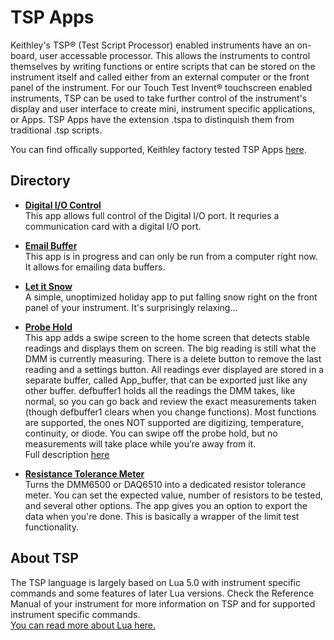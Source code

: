 # TSP Apps

Keithley's TSP&reg; (Test Script Processor) enabled instruments have an on-board, user accessable processor. This allows the instruments to control themselves by writing functions or entire scripts that can be stored on the instrument itself and called either from an external computer or the front panel of the instrument. For our Touch Test Invent&reg; touchscreen enabled instruments, TSP can be used to take further control of the instrument's display and user interface to create mini, instrument specific applications, or Apps. TSP Apps have the extension .tspa to distinquish them from traditional .tsp scripts.

You can find offically supported, Keithley factory tested TSP Apps [here](https://www.tek.com/keithley/tsp-applications-for-touch-test-invent-models).

## Directory

[comment]: **[Title](./file.tspa)**  

* **[Digital I/O Control](./DIOControlFull.tspa)**  
This app allows full control of the Digital I/O port.  It requries a communication card with a digital I/O port.

* **[Email Buffer](./email.tspa)**  
This app is in progress and can only be run from a computer right now.  It allows for emailing data buffers.

* **[Let it Snow](./let_it_snow.tspa)**  
A simple, unoptimized holiday app to put falling snow right on the front panel of your instrument. It's surprisingly relaxing...

* **[Probe Hold](./Probe_Hold.tspa)**  
This app adds a swipe screen to the home screen that detects stable readings and displays them on screen. The big reading is still what the DMM is currently measuring. There is a delete button to remove the last reading and a settings button. All readings ever displayed are stored in a separate buffer, called App_buffer, that can be exported just like any other buffer. defbuffer1 holds all the readings the DMM takes, like normal, so you can go back and review the exact measurements taken (though defbuffer1 clears when you change functions). Most functions are supported, the ones NOT supported are digitizing, temperature, continuity, or diode. You can swipe off the probe hold, but no measurements will take place while you’re away from it.  
Full description [here](https://forum.tek.com/viewtopic.php?f=617&t=141115)

* **[Resistance Tolerance Meter](./Resistance_Tolerance_Meter.tspa)**  
Turns the DMM6500 or DAQ6510 into a dedicated resistor tolerance meter. You can set the expected value, number of resistors to be tested, and several other options. The app gives you an option to export the data when you're done. This is basically a wrapper of the limit test functionality.

## About TSP

The TSP language is largely based on Lua 5.0 with instrument specific commands and some features of later Lua versions. Check the Reference Manual of your instrument for more information on TSP and for supported instrument specific commands.  
[You can read more about Lua here.](https://www.lua.org/)
